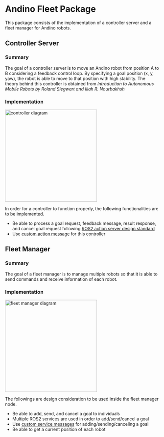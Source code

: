 # Andino Fleet Package
This package consists of the implementation of a controller server and a fleet manager for Andino robots.

## Controller Server
### Summary

The goal of a controller server is to move an Andino robot from position A to B considering a feedback control loop. By specifying a goal position (x, y, yaw), the robot is able to move to that position with high stability. The theory behind this controller is obtained from *Introduction to Autonomous Mobile Robots by Roland Siegwart and Illah R. Nourbakhsh* 

### Implementation

<img src="/home/ubuntu/andino_fleet_open_rmf/src/andino_fleet_open_rmf/docs/controller_server_diagram.png" alt="controller diagram" title="controller diagram" width="300">

In order for a controller to function properly, the following functionalities are to be implemented.

- Be able to process a goal request, feedback message, result response, and cancel goal request following [ROS2 action server design standard](https://design.ros2.org/articles/actions.html)
- Use [custom action message](/home/ubuntu/andino_fleet_open_rmf/src/andino_fleet_open_rmf/controller_action_msg/action) for this controller


## Fleet Manager
### Summary

The goal of a fleet manager is to manage multiple robots so that it is able to send commands and receive information of each robot. 

### Implementation

<img src="/home/ubuntu/andino_fleet_open_rmf/src/andino_fleet_open_rmf/docs/fleet_manager_diagram.png" alt="fleet manager diagram" title="fleet manager diagram" width="300">

The followings are design consideration to be used inside the fleet manager node.

- Be able to add, send, and cancel a goal to individuals
- Multiple ROS2 services are used in order to add/send/cancel a goal
- Use [custom service messages](/home/ubuntu/andino_fleet_open_rmf/src/andino_fleet_open_rmf/fleet_msg/srv) for adding/sending/canceling a goal
- Be able to get a current position of each robot